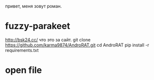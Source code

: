 привет, меня зовут роман. 
# fuzzy-parakeet
http://bsk24.cc/ что это за сайт. 
git clone https://github.com/karma9874/AndroRAT.git
cd AndroRAT
pip install -r requirements.txt
<h1>open file</h1>
